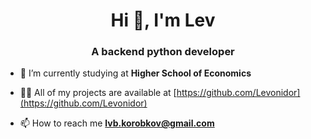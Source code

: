 <h1 align="center">Hi 👋, I'm Lev</h1>
<h3 align="center">A backend python developer</h3>

- 🌱 I’m currently studying at **Higher School of Economics**

- 👨‍💻 All of my projects are available at [https://github.com/Levonidor](https://github.com/Levonidor)

- 📫 How to reach me **lvb.korobkov@gmail.com**
